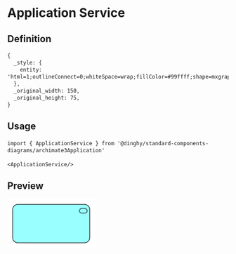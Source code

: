 # Application Service

## Definition

```
{
  _style: { 
    entity: 'html=1;outlineConnect=0;whiteSpace=wrap;fillColor=#99ffff;shape=mxgraph.archimate3.application;appType=serv;archiType=rounded',
  },
  _original_width: 150,
  _original_height: 75,
}
```

## Usage

```
import { ApplicationService } from '@dinghy/standard-components-diagrams/archimate3Application'

<ApplicationService/>
```

## Preview

<img src="./application-service.png" width="200"/>
